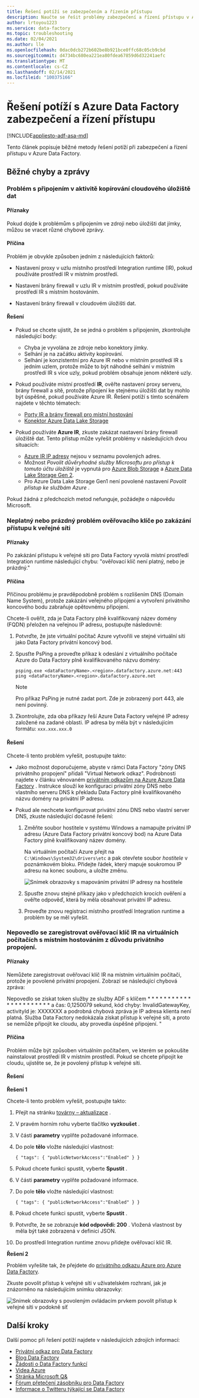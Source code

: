 ```yaml
---
title: Řešení potíží se zabezpečením a řízením přístupu
description: Naučte se řešit problémy zabezpečení a řízení přístupu v Azure Data Factory.
author: lrtoyou1223
ms.service: data-factory
ms.topic: troubleshooting
ms.date: 02/04/2021
ms.author: lle
ms.openlocfilehash: 0dac0dcb272b602be8b921bce0ffc68c05cb9cbd
ms.sourcegitcommit: d4734bc680ea221ea80fdea67859d6d32241aefc
ms.translationtype: MT
ms.contentlocale: cs-CZ
ms.lasthandoff: 02/14/2021
ms.locfileid: "100375166"
---
```

# <a name="troubleshoot-azure-data-factory-security-and-access-control-issues"></a>Řešení potíží s Azure Data Factory zabezpečení a řízení přístupu

[!INCLUDE[appliesto-adf-asa-md](includes/appliesto-adf-asa-md.md)]

Tento článek popisuje běžné metody řešení potíží při zabezpečení a řízení přístupu v Azure Data Factory.

## <a name="common-errors-and-messages"></a>Běžné chyby a zprávy

### <a name="connectivity-issue-in-the-copy-activity-of-the-cloud-datastore"></a>Problém s připojením v aktivitě kopírování cloudového úložiště dat

#### <a name="symptoms"></a>Příznaky

Pokud dojde k problémům s připojením ve zdroji nebo úložišti dat jímky, můžou se vracet různé chybové zprávy.

#### <a name="cause"></a>Příčina 

Problém je obvykle způsoben jedním z následujících faktorů:

* Nastavení proxy v uzlu místního prostředí Integration runtime (IR), pokud používáte prostředí IR v místním prostředí.

* Nastavení brány firewall v uzlu IR v místním prostředí, pokud používáte prostředí IR s místním hostováním.

* Nastavení brány firewall v cloudovém úložišti dat.

#### <a name="resolution"></a>Řešení

* Pokud se chcete ujistit, že se jedná o problém s připojením, zkontrolujte následující body:

   - Chyba je vyvolána ze zdroje nebo konektory jímky.
   - Selhání je na začátku aktivity kopírování.
   - Selhání je konzistentní pro Azure IR nebo v místním prostředí IR s jedním uzlem, protože může to být náhodné selhání v místním prostředí IR s více uzly, pokud problém obsahuje jenom některé uzly.

* Pokud používáte místní prostředí **IR**, ověřte nastavení proxy serveru, brány firewall a sítě, protože připojení ke stejnému úložišti dat by mohlo být úspěšné, pokud používáte Azure IR. Řešení potíží s tímto scénářem najdete v těchto tématech:

   * [Porty IR a brány firewall pro místní hostování](./create-self-hosted-integration-runtime.md#ports-and-firewalls)
   * [Konektor Azure Data Lake Storage](./connector-azure-data-lake-store.md)
  
* Pokud používáte **Azure IR**, zkuste zakázat nastavení brány firewall úložiště dat. Tento přístup může vyřešit problémy v následujících dvou situacích:
  
   * [Azure IR IP adresy](./azure-integration-runtime-ip-addresses.md) nejsou v seznamu povolených adres.
   * Možnost *Povolit důvěryhodné služby Microsoftu pro přístup k tomuto účtu úložiště* je vypnutá pro [Azure Blob Storage](./connector-azure-blob-storage.md#supported-capabilities) a [Azure Data Lake Storage Gen 2](./connector-azure-data-lake-storage.md#supported-capabilities).
   * Pro Azure Data Lake Storage Gen1 není povolené nastavení *Povolit přístup ke službám Azure* .

Pokud žádná z předchozích metod nefunguje, požádejte o nápovědu Microsoft.


### <a name="invalid-or-empty-authentication-key-issue-after-public-network-access-is-disabled"></a>Neplatný nebo prázdný problém ověřovacího klíče po zakázání přístupu k veřejné síti

#### <a name="symptoms"></a>Příznaky

Po zakázání přístupu k veřejné síti pro Data Factory vyvolá místní prostředí Integration runtime následující chybu: "ověřovací klíč není platný, nebo je prázdný."

#### <a name="cause"></a>Příčina

Příčinou problému je pravděpodobně problém s rozlišením DNS (Domain Name System), protože zakázání veřejného připojení a vytvoření privátního koncového bodu zabraňuje opětovnému připojení.

Chcete-li ověřit, zda je Data Factory plně kvalifikovaný název domény (FQDN) přeložen na veřejnou IP adresu, postupujte následovně:

1. Potvrďte, že jste virtuální počítač Azure vytvořili ve stejné virtuální síti jako Data Factory privátní koncový bod.

2. Spusťte PsPing a proveďte příkaz k odeslání z virtuálního počítače Azure do Data Factory plně kvalifikovaného názvu domény:

   `psping.exe <dataFactoryName>.<region>.datafactory.azure.net:443`
   `ping <dataFactoryName>.<region>.datafactory.azure.net`

   > [!Note]
   > Pro příkaz PsPing je nutné zadat port. Zde je zobrazený port 443, ale není povinný.

3. Zkontrolujte, zda oba příkazy řeší Azure Data Factory veřejné IP adresy založené na zadané oblasti. IP adresa by měla být v následujícím formátu: `xxx.xxx.xxx.0`

#### <a name="resolution"></a>Řešení

Chcete-li tento problém vyřešit, postupujte takto:

- Jako možnost doporučujeme, abyste v rámci Data Factory "zóny DNS privátního propojení" přidali "Virtual Network odkaz". Podrobnosti najdete v článku věnovaném [privátním odkazům na Azure Azure Data Factory](./data-factory-private-link.md#dns-changes-for-private-endpoints) . Instrukce slouží ke konfiguraci privátní zóny DNS nebo vlastního serveru DNS k překladu Data Factory plně kvalifikovaného názvu domény na privátní IP adresu. 

- Pokud ale nechcete konfigurovat privátní zónu DNS nebo vlastní server DNS, zkuste následující dočasné řešení:

  1. Změňte soubor hostitele v systému Windows a namapujte privátní IP adresu (Azure Data Factory privátní koncový bod) na Azure Data Factory plně kvalifikovaný název domény.
  
     Na virtuálním počítači Azure přejít na `C:\Windows\System32\drivers\etc` a pak otevřete soubor *hostitele* v poznámkovém bloku. Přidejte řádek, který mapuje soukromou IP adresu na konec souboru, a uložte změnu.
     
     ![Snímek obrazovky s mapováním privátní IP adresy na hostitele](media/self-hosted-integration-runtime-troubleshoot-guide/add-mapping-to-host.png)

  1. Spusťte znovu stejné příkazy jako v předchozích krocích ověření a ověřte odpověď, která by měla obsahovat privátní IP adresu.

  1. Proveďte znovu registraci místního prostředí Integration runtime a problém by se měl vyřešit.

### <a name="unable-to-register-ir-authentication-key-on-self-hosted-vms-due-to-private-link"></a>Nepovedlo se zaregistrovat ověřovací klíč IR na virtuálních počítačích s místním hostováním z důvodu privátního propojení.

#### <a name="symptoms"></a>Příznaky

Nemůžete zaregistrovat ověřovací klíč IR na místním virtuálním počítači, protože je povolené privátní propojení. Zobrazí se následující chybová zpráva:

Nepovedlo se získat token služby ze služby ADF s klíčem * * * * * * * * * * * * * * * * * * * * * * a čas: 0,1250079 sekund, kód chyby: InvalidGatewayKey, activityId je: XXXXXXX a podrobná chybová zpráva je IP adresa klienta není platná. Služba Data Factory nedokázala získat přístup k veřejné síti, a proto se nemůže připojit ke cloudu, aby provedla úspěšné připojení. "

#### <a name="cause"></a>Příčina

Problém může být způsoben virtuálním počítačem, ve kterém se pokoušíte nainstalovat prostředí IR v místním prostředí. Pokud se chcete připojit ke cloudu, ujistěte se, že je povolený přístup k veřejné síti.

#### <a name="resolution"></a>Řešení

**Řešení 1**
 
Chcete-li tento problém vyřešit, postupujte takto:

1. Přejít na stránku [továrny – aktualizace](/rest/api/datafactory/Factories/Update) .

1. V pravém horním rohu vyberte tlačítko **vyzkoušet** .
1. V části **parametry** vyplňte požadované informace. 
1. Do pole **tělo** vložte následující vlastnost:

    ```
    { "tags": { "publicNetworkAccess":"Enabled" } }
    ```
1. Pokud chcete funkci spustit, vyberte **Spustit** . 

1. V části **parametry** vyplňte požadované informace. 

1. Do pole **tělo** vložte následující vlastnost:
    ```
    { "tags": { "publicNetworkAccess":"Enabled" } }
    ``` 

1. Pokud chcete funkci spustit, vyberte **Spustit** . 
1. Potvrďte, že se zobrazuje **kód odpovědi: 200** . Vložená vlastnost by měla být také zobrazená v definici JSON.

1. Do prostředí Integration runtime znovu přidejte ověřovací klíč IR.


**Řešení 2**

Problém vyřešíte tak, že přejdete do [privátního odkazu Azure pro Azure Data Factory](./data-factory-private-link.md).

Zkuste povolit přístup k veřejné síti v uživatelském rozhraní, jak je znázorněno na následujícím snímku obrazovky:

![Snímek obrazovky s povoleným ovládacím prvkem povolit přístup k veřejné síti v podokně síť](media/self-hosted-integration-runtime-troubleshoot-guide/enable-public-network-access.png)

## <a name="next-steps"></a>Další kroky

Další pomoc při řešení potíží najdete v následujících zdrojích informací:

*  [Privátní odkaz pro Data Factory](data-factory-private-link.md)
*  [Blog Data Factory](https://azure.microsoft.com/blog/tag/azure-data-factory/)
*  [Žádosti o Data Factory funkcí](https://feedback.azure.com/forums/270578-data-factory)
*  [Videa Azure](https://azure.microsoft.com/resources/videos/index/?sort=newest&services=data-factory)
*  [Stránka Microsoft Q&](/answers/topics/azure-data-factory.html)
*  [Fórum přetečení zásobníku pro Data Factory](https://stackoverflow.com/questions/tagged/azure-data-factory)
*  [Informace o Twitteru týkající se Data Factory](https://twitter.com/hashtag/DataFactory)